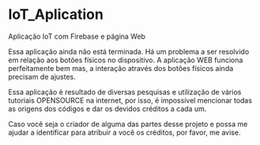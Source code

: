 # IoT_Aplication
Aplicação IoT com Firebase e página Web

Essa aplicação ainda não está terminada. Há um problema a ser resolvido em relação aos botões físicos no dispositivo.
A aplicação WEB funciona perfeitamente bem mas, a interação através dos botões físicos ainda precisam de ajustes.

Essa aplicação é resultado de diversas pesquisas e utilização de vários tutoriais OPENSOURCE na internet, por isso, é impossível mencionar todas as origens dos códigos e dar os devidos créditos a cada um.

Caso você seja o criador de alguma das partes desse projeto e possa me ajudar a identificar para atribuir a você os créditos, por favor, me avise.
